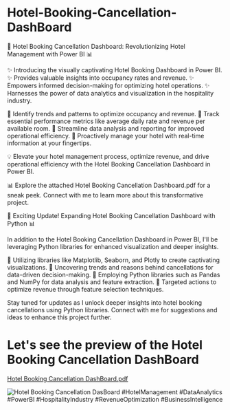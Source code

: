 # Hotel-Booking-Cancellation-DashBoard
🏨 Hotel Booking Cancellation Dashboard: Revolutionizing Hotel Management with Power BI 📊

✨ Introducing the visually captivating Hotel Booking Dashboard in Power BI.
✨ Provides valuable insights into occupancy rates and revenue.
✨ Empowers informed decision-making for optimizing hotel operations.
✨ Harnesses the power of data analytics and visualization in the hospitality industry.

🔸 Identify trends and patterns to optimize occupancy and revenue.
🔸 Track essential performance metrics like average daily rate and revenue per available room.
🔸 Streamline data analysis and reporting for improved operational efficiency.
🔸 Proactively manage your hotel with real-time information at your fingertips.

💡 Elevate your hotel management process, optimize revenue, and drive operational efficiency with the Hotel Booking Cancellation Dashboard in Power BI.

📊 Explore the attached Hotel Booking Cancellation Dashboard.pdf for a sneak peek. Connect with me to learn more about this transformative project.

🏨 Exciting Update! Expanding Hotel Booking Cancellation Dashboard with Python 📊

In addition to the Hotel Booking Cancellation Dashboard in Power BI, I'll be leveraging Python libraries for enhanced visualization and deeper insights.

🔹 Utilizing libraries like Matplotlib, Seaborn, and Plotly to create captivating visualizations.
🔹 Uncovering trends and reasons behind cancellations for data-driven decision-making.
🔹 Employing Python libraries such as Pandas and NumPy for data analysis and feature extraction.
🔹 Targeted actions to optimize revenue through feature selection techniques.

Stay tuned for updates as I unlock deeper insights into hotel booking cancellations using Python libraries. Connect with me for suggestions and ideas to enhance this project further.

# Let's see the preview of the Hotel Booking Cancellation DashBoard

[Hotel Booking Cancellation DashBoard.pdf](https://github.com/sajadul-d/Hotel-Booking-Cancellation-DashBoard/files/11557426/Hotel.Booking.Cancellation.DashBoard.pdf)

![Hotel Booking Cancellation DasBoard](https://github.com/sajadul-d/Hotel-Booking-Cancellation-DashBoard/assets/76832635/fa4dcc73-4f18-4d15-a9af-996cc99400ea)
#HotelManagement #DataAnalytics #PowerBI #HospitalityIndustry #RevenueOptimization #BusinessIntelligence
